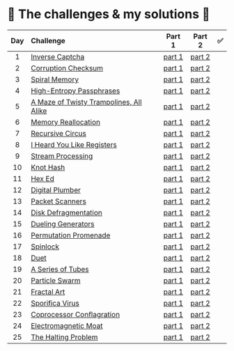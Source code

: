 # :tada: The challenges & my solutions :gift:
| Day | Challenge | Part 1 | Part 2 | :white_check_mark: |
|:---:|:---|:---:|:---:|:---:|
| 1 | [Inverse Captcha](https://adventofcode.com/2017/day/1) | [part 1](./src/day01/part1.py) | [part 2](./src/day01/part2.py) |
| 2 | [Corruption Checksum](https://adventofcode.com/2017/day/2) | [part 1](./src/day02/part1.py) | [part 2](./src/day02/part2.py) |
| 3 | [Spiral Memory](https://adventofcode.com/2017/day/3) | [part 1](./src/day03/part1.py) | [part 2](./src/day03/part2.py) |
| 4 | [High-Entropy Passphrases](https://adventofcode.com/2017/day/4) | [part 1](./src/day04/part1.py) | [part 2](./src/day04/part2.py) |
| 5 | [A Maze of Twisty Trampolines, All Alike](https://adventofcode.com/2017/day/5) | [part 1](./src/day05/part1.py) | [part 2](./src/day05/part2.py) |
| 6 | [Memory Reallocation](https://adventofcode.com/2017/day/6) | [part 1](./src/day06/part1.py) | [part 2](./src/day06/part2.py) |
| 7 | [Recursive Circus](https://adventofcode.com/2017/day/7) | [part 1](./src/day07/part1.py) | [part 2](./src/day07/part2.py) |
| 8 | [I Heard You Like Registers](https://adventofcode.com/2017/day/8) | [part 1](./src/day08/part1.py) | [part 2](./src/day08/part2.py) |
| 9 | [Stream Processing](https://adventofcode.com/2017/day/9) | [part 1](./src/day09/part1.py) | [part 2](./src/day09/part2.py) |
| 10 | [Knot Hash](https://adventofcode.com/2017/day/10) | [part 1](./src/day10/part1.py) | [part 2](./src/day10/part2.py) |
| 11 | [Hex Ed](https://adventofcode.com/2017/day/11) | [part 1](./src/day11/part1.py) | [part 2](./src/day11/part2.py) |
| 12 | [Digital Plumber](https://adventofcode.com/2017/day/12) | [part 1](./src/day12/part12.py) | [part 2](./src/day12/part12.py) |
| 13 | [Packet Scanners](https://adventofcode.com/2017/day/13) | [part 1](./src/day13/part1.py) | [part 2](./src/day13/part2.py) |
| 14 | [Disk Defragmentation](https://adventofcode.com/2017/day/14) | [part 1](./src/day14/part1.py) | [part 2](./src/day14/part2.py) |
| 15 | [Dueling Generators](https://adventofcode.com/2017/day/15) | [part 1](./src/day15/part1.py) | [part 2](./src/day15/part2.py) |
| 16 | [Permutation Promenade](https://adventofcode.com/2017/day/16) | [part 1](./src/day16/part12.py) | [part 2](./src/day16/part12.py) |
| 17 | [Spinlock](https://adventofcode.com/2017/day/17) | [part 1](./src/day17/part12.py) | [part 2](./src/day17/part12.py) |
| 18 | [Duet](https://adventofcode.com/2017/day/18) | [part 1](./src/day18/part12.py) | [part 2](./src/day18/part12.py) |
| 19 | [A Series of Tubes](https://adventofcode.com/2017/day/19) | [part 1](./src/day19/part1.py) | [part 2](./src/day19/part2.py) |
| 20 | [Particle Swarm](https://adventofcode.com/2017/day/20) | [part 1](./src/day20/part12.py) | [part 2](./src/day20/part12.py) |
| 21 | [Fractal Art](https://adventofcode.com/2017/day/21) | [part 1](./src/day21/part1.py) | [part 2](./src/day21/part2.py) |
| 22 | [Sporifica Virus](https://adventofcode.com/2017/day/22) | [part 1](./src/day22/part1.py) | [part 2](./src/day22/part2.py) |
| 23 | [Coprocessor Conflagration](https://adventofcode.com/2017/day/23) | [part 1](./src/day23/part1.py) | [part 2](./src/day23/part2.py) |
| 24 | [Electromagnetic Moat](https://adventofcode.com/2017/day/24) | [part 1](./src/day24/part12.py) | [part 2](./src/day24/part12.py) |
| 25 | [The Halting Problem](https://adventofcode.com/2017/day/25) | [part 1](./src/day25/part1.py) | [part 2](./src/day25/part1.py) |
